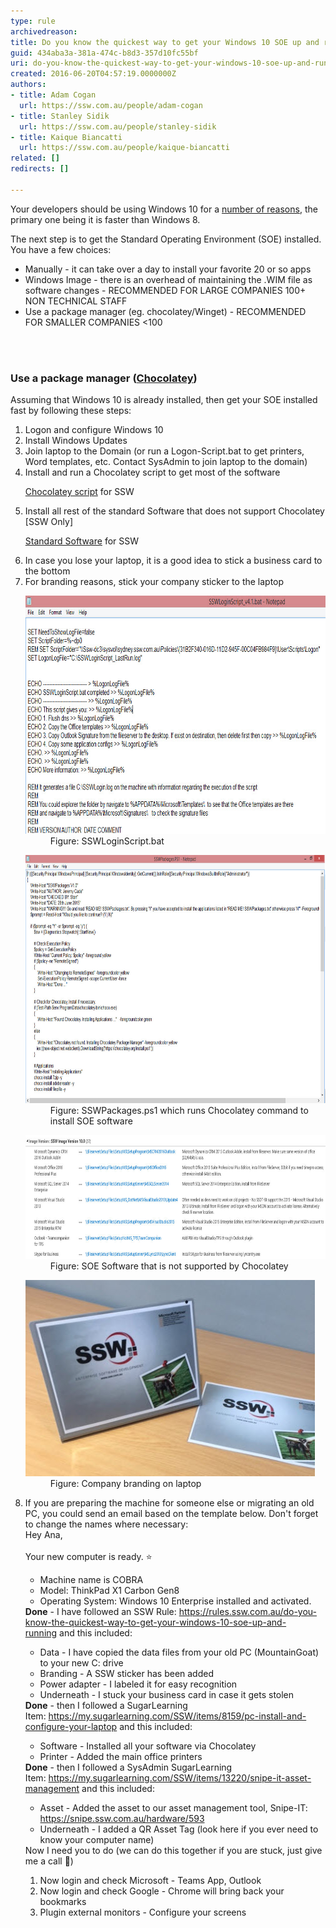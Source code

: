 ```yaml
---
type: rule
archivedreason: 
title: Do you know the quickest way to get your Windows 10 SOE up and running?
guid: 434aba3a-381a-474c-b8d3-357d10fc55bf
uri: do-you-know-the-quickest-way-to-get-your-windows-10-soe-up-and-running
created: 2016-06-20T04:57:19.0000000Z
authors:
- title: Adam Cogan
  url: https://ssw.com.au/people/adam-cogan
- title: Stanley Sidik
  url: https://ssw.com.au/people/stanley-sidik
- title: Kaique Biancatti
  url: https://ssw.com.au/people/kaique-biancatti
related: []
redirects: []

---
```



​Your developers should be using Windows 10 for a <a href="http://au.pcmag.com/windows-10-preview-release-date-news-features/35511/feature/10-reasons-to-upgrade-to-windows-10"> number of reasons</a>, the primary one being it is faster than Windows 8.<div>The next step is to get the Standard Operating Environment (SOE) installed. You have a few choices:<div><ul><li>Manually - it can take over a day to install your favorite 20 or so apps</li><li>Windows Image - there is an overhead of maintaining the .WIM file as software changes - RECOMMENDED FOR LARGE COMPANIES 100+ NON TECHNICAL STAFF<br></li><li>Use a package manager (eg. chocolatey/Winget​) - RECOMMENDED FOR SMALLER COMPANIES <100<br></li></ul></div></div>
<br><excerpt class='endintro'></excerpt><br>
<h3 class="ssw15-rteElement-H3">Use a package manager (<a href="/_layouts/15/FIXUPREDIRECT.ASPX?WebId=3dfc0e07-e23a-4cbb-aac2-e778b71166a2&TermSetId=07da3ddf-0924-4cd2-a6d4-a4809ae20160&TermId=c4c72062-a59d-44fc-8101-8ee008f3ca05">Chocolatey</a>)  
   <br></h3><p class="ssw15-rteElement-P">Assuming that Windows 10 is already installed, then get your SOE installed fast by following these steps:</p><ol style="list-style-type:decimal;"><li>Logon and configure Windows 10<br></li><li>Install Windows Updates</li><li>Join laptop to the Domain (or run a Logon-Script.bat to get printers, Word templates, etc. Contact SysAdmin to join laptop to the domain)<br></li><li>Install and run a Chocolatey script to get most of the software<br> 
      <p class="ssw15-rteElement-SSW-Only"> 
         <a href="file:///fileserver/SetupFiles/SetupNotMS/ChocolateySSWPackages">Chocolatey script</a> for SSW<br></p></li><li>Install all rest of the standard Software that does not support Chocolatey [SSW Only]   
      <p class="ssw15-rteElement-SSW-Only"> 
         <a href="https://intranet.ssw.com.au/SysAdmin/Lists/WinImageInstalledSoftware/AllItems.aspx">Standard Software</a> for SSW​<br></p></li><li>In case you lose your laptop, it is a good idea to stick a business card to the bottom</li><li>For branding reasons, stick your company sticker to the laptop 
      <dl class="image"><dt>
            <img alt="LoginScript.jpg" src="LoginScript.jpg" style="width:750px;height:381px;" /> 
         </dt><dd>Figure: SSWLoginScript.bat<br></dd></dl><dl class="image"><dt>
            <img alt="ChocolateyScript.jpg" src="ChocolateyScript.jpg" style="width:750px;height:397px;" />
         </dt><dd>Figure: SSWPackages.ps1 which runs Chocolatey command to install SOE software</dd></dl><dl class="image"><dt>
            <img alt="NonChocolateySoftware.jpg" src="NonChocolateyApp.jpg" style="width:750px;height:198px;" />
         </dt><dd>Figure: SOE Software that is not supported by Chocolatey</dd></dl><dl class="image"><dt>
            <img alt="SSWLaptopBranding.jpg" src="SSWLaptopBranding.jpg" />
         </dt><dd>Figure: Company branding on laptop​<br></dd></dl></li><li>If you are preparing the machine for someone else or migrating an old PC, you could send an email based on the template below. Don't forget to change the names where necessary:
      <div class="greyBox">Hey Ana, <br> <br>Your new computer is ready. ⭐️  <br>
         <ul><li>Machine name is COBRA </li><li>Model: ThinkPad X1 Carbon Gen8  <br></li><li>Operating System: Windows 10 Enterprise installed and activated. </li></ul><b>Done</b> - I have followed an SSW Rule: <a href="/_layouts/15/FIXUPREDIRECT.ASPX?WebId=3dfc0e07-e23a-4cbb-aac2-e778b71166a2&TermSetId=07da3ddf-0924-4cd2-a6d4-a4809ae20160&TermId=69373d34-e0f7-4a0e-ab58-c438d77af2ce">https://rules.ssw.com.au/do-you-know-the-quickest-way-to-get-your-windows-10-soe-up-and-running</a> and this included: <br> 
         <ul><li>Data - I have copied the data files from your old PC (MountainGoat) to your new C: drive </li><li>Branding - A SSW sticker has been added </li><li>Power adapter - I labeled it for easy recognition </li><li>Underneath - I stuck your business card in case it gets stolen<br></li></ul><b>Done</b> - then I followed a SugarLearning Item: <a href="https://my.sugarlearning.com/SSW/items/8159/pc-install-and-configure-your-laptop">https://my.sugarlearning.com/SSW/items/8159/pc-install-and-configure-your-laptop</a> and this included: <br> 
         <ul><li>Software - Installed all your software via Chocolatey </li><li>Printer - Added the main office printers<br></li></ul><b>Done</b> - then I followed a SysAdmin SugarLearning Item: <a href="https://my.sugarlearning.com/SSW/items/13220/snipe-it-asset-management">https://my.sugarlearning.com/SSW/items/13220/snipe-it-asset-management</a> and this included:<br> 
         <ul><li>Asset - Added the asset to our asset management tool, Snipe-IT: <a href="https://snipe.ssw.com.au/hardware/593">https://snipe.ssw.com.au/hardware/593</a></li><li>Underneath - I added a QR Asset Tag (look here if you ever need to know your computer name) <br></li></ul>Now I need you to do (we can do this together if you are stuck, just give me a call 🕺) <br> 
         <ol><li>Now login and check Microsoft - Teams App, Outlook  </li><li>Now login and check Google - Chrome will bring back your bookmarks</li><li>Plugin external monitors - Configure your screens</li></ol></div></li></ol>​​<br>


